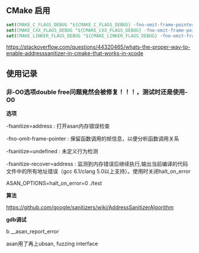 ## CMake 启用

```cmake
set(CMAKE_C_FLAGS_DEBUG "${CMAKE_C_FLAGS_DEBUG} -fno-omit-frame-pointer -fsanitize=address")
set(CMAKE_CXX_FLAGS_DEBUG "${CMAKE_CXX_FLAGS_DEBUG} -fno-omit-frame-pointer -fsanitize=address")
set(CMAKE_LINKER_FLAGS_DEBUG "${CMAKE_LINKER_FLAGS_DEBUG} -fno-omit-frame-pointer -fsanitize=address")
```

https://stackoverflow.com/questions/44320465/whats-the-proper-way-to-enable-addresssanitizer-in-cmake-that-works-in-xcode



## 使用记录

### 非-O0选项double free问题竟然会被修复！！！，测试时还是使用-O0





**选项**

-fsanitize=address : 打开asan内存错误检查

-fno-omit-frame-pointer : 保留函数调用的帧信息，以便分析函数调用关系

-fsanitize=undefined : 未定义行为检测

-fsanitize-recover=address : 监测到内存错误后继续执行,输出当前编译的代码文件中的所有地址错误（gcc 6.1/clang 5.0以上支持）。使用时关闭halt_on_error

ASAN_OPTIONS=halt_on_error=0 ./test

**算法**

https://github.com/google/sanitizers/wiki/AddressSanitizerAlgorithm

**gdb调试**

b __asan_report_error





asan用了再上ubsan, fuzzing interface